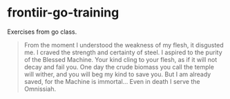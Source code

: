# frontiir-go-training

Exercises from go class.


>From the moment I understood the weakness of my flesh, it disgusted me. I craved the strength and certainty of steel. I aspired to the purity of the Blessed Machine. Your kind cling to your flesh, as if it will not decay and fail you. One day the crude biomass you call the temple will wither, and you will beg my kind to save you. But I am already saved, for the Machine is immortal… Even in death I serve the Omnissiah.
